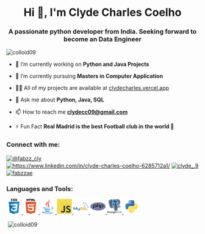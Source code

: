 <h1 align="center">Hi 👋, I'm Clyde Charles Coelho</h1>
<h3 align="center">A passionate python developer from India. Seeking forward to become an Data Engineer</h3>

<p align="left"> <img src="https://komarev.com/ghpvc/?username=colloid09&label=Profile%20views&color=0e75b6&style=flat" alt="colloid09" /> </p>

- 🔭 I’m currently working on **Python and Java Projects**

- 🌱 I’m currently pursuing **Masters in Computer Application**

- 👨‍💻 All of my projects are available at [clydecharles.vercel.app](clydecharles.vercel.app)

- 💬 Ask me about **Python, Java, SQL**

- 📫 How to reach me **clydecc09@gmail.com**

- ⚡ Fun Fact **Real Madrid is the best Football club in the world 🤫**

<h3 align="left">Connect with me:</h3>
<p align="left">
<a href="https://twitter.com/@fabzz_cly" target="blank"><img align="center" src="https://raw.githubusercontent.com/rahuldkjain/github-profile-readme-generator/master/src/images/icons/Social/twitter.svg" alt="@fabzz_cly" height="30" width="40" /></a>
<a href="https://linkedin.com/in/https://www.linkedin.com/in/clyde-charles-coelho-6285712a1/" target="blank"><img align="center" src="https://raw.githubusercontent.com/rahuldkjain/github-profile-readme-generator/master/src/images/icons/Social/linked-in-alt.svg" alt="https://www.linkedin.com/in/clyde-charles-coelho-6285712a1/" height="30" width="40" /></a>
<a href="https://instagram.com/clyde_.9" target="blank"><img align="center" src="https://raw.githubusercontent.com/rahuldkjain/github-profile-readme-generator/master/src/images/icons/Social/instagram.svg" alt="clyde_.9" height="30" width="40" /></a>
<a href="https://www.youtube.com/c/fabzzae" target="blank"><img align="center" src="https://raw.githubusercontent.com/rahuldkjain/github-profile-readme-generator/master/src/images/icons/Social/youtube.svg" alt="fabzzae" height="30" width="40" /></a>
</p>

<h3 align="left">Languages and Tools:</h3>
<p align="left"> <a href="https://www.w3schools.com/css/" target="_blank" rel="noreferrer"> <img src="https://raw.githubusercontent.com/devicons/devicon/master/icons/css3/css3-original-wordmark.svg" alt="css3" width="40" height="40"/> </a> <a href="https://www.w3.org/html/" target="_blank" rel="noreferrer"> <img src="https://raw.githubusercontent.com/devicons/devicon/master/icons/html5/html5-original-wordmark.svg" alt="html5" width="40" height="40"/> </a> <a href="https://www.java.com" target="_blank" rel="noreferrer"> <img src="https://raw.githubusercontent.com/devicons/devicon/master/icons/java/java-original.svg" alt="java" width="40" height="40"/> </a> <a href="https://developer.mozilla.org/en-US/docs/Web/JavaScript" target="_blank" rel="noreferrer"> <img src="https://raw.githubusercontent.com/devicons/devicon/master/icons/javascript/javascript-original.svg" alt="javascript" width="40" height="40"/> </a> <a href="https://www.mysql.com/" target="_blank" rel="noreferrer"> <img src="https://raw.githubusercontent.com/devicons/devicon/master/icons/mysql/mysql-original-wordmark.svg" alt="mysql" width="40" height="40"/> </a> <a href="https://www.php.net" target="_blank" rel="noreferrer"> <img src="https://raw.githubusercontent.com/devicons/devicon/master/icons/php/php-original.svg" alt="php" width="40" height="40"/> </a> <a href="https://www.postgresql.org" target="_blank" rel="noreferrer"> <img src="https://raw.githubusercontent.com/devicons/devicon/master/icons/postgresql/postgresql-original-wordmark.svg" alt="postgresql" width="40" height="40"/> </a> <a href="https://www.python.org" target="_blank" rel="noreferrer"> <img src="https://raw.githubusercontent.com/devicons/devicon/master/icons/python/python-original.svg" alt="python" width="40" height="40"/> </a> </p>

<p>&nbsp;<img align="center" src="https://github-readme-stats.vercel.app/api?username=colloid09&show_icons=true&locale=en" alt="colloid09" /></p>
